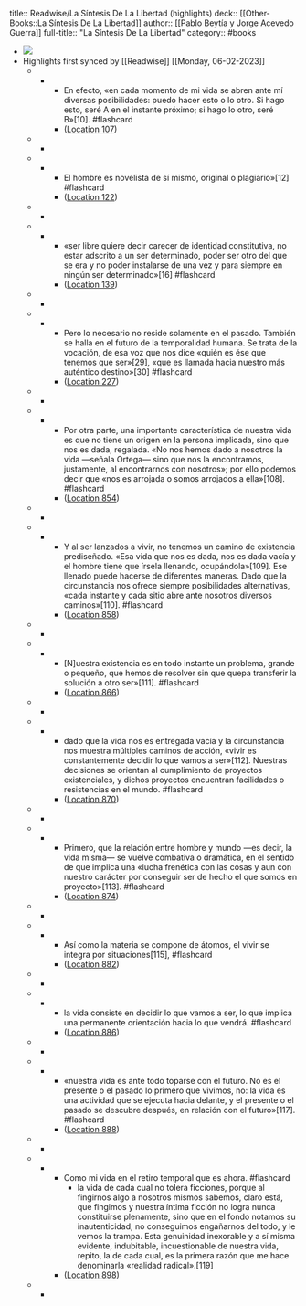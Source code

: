 title:: Readwise/La Síntesis De La Libertad (highlights)
deck:: [[Other-Books::La Síntesis De La Libertad]]
author:: [[Pablo Beytía y Jorge Acevedo Guerra]]
full-title:: "La Síntesis De La Libertad"
category:: #books

- ![](https://m.media-amazon.com/images/I/916L2784snL._SY160.jpg)
- Highlights first synced by [[Readwise]] [[Monday, 06-02-2023]]
	- -
		- En efecto, «en cada momento de mi vida se abren ante mí diversas posibilidades: puedo hacer esto o lo otro. Si hago esto, seré A en el instante próximo; si hago lo otro, seré B»[10]. #flashcard
		- ([Location 107](https://readwise.io/to_kindle?action=open&asin=B078LCJQ3N&location=107))
	- -
	- -
		- El hombre es novelista de sí mismo, original o plagiario»[12] #flashcard
		- ([Location 122](https://readwise.io/to_kindle?action=open&asin=B078LCJQ3N&location=122))
	- -
	- -
		- «ser libre quiere decir carecer de identidad constitutiva, no estar adscrito a un ser determinado, poder ser otro del que se era y no poder instalarse de una vez y para siempre en ningún ser determinado»[16] #flashcard
		- ([Location 139](https://readwise.io/to_kindle?action=open&asin=B078LCJQ3N&location=139))
	- -
	- -
		- Pero lo necesario no reside solamente en el pasado. También se halla en el futuro de la temporalidad humana. Se trata de la vocación, de esa voz que nos dice «quién es ése que tenemos que ser»[29], «que es llamada hacia nuestro más auténtico destino»[30] #flashcard
		- ([Location 227](https://readwise.io/to_kindle?action=open&asin=B078LCJQ3N&location=227))
	- -
	- -
		- Por otra parte, una importante característica de nuestra vida es que no tiene un origen en la persona implicada, sino que nos es dada, regalada. «No nos hemos dado a nosotros la vida —señala Ortega— sino que nos la encontramos, justamente, al encontrarnos con nosotros»; por ello podemos decir que «nos es arrojada o somos arrojados a ella»[108]. #flashcard
		- ([Location 854](https://readwise.io/to_kindle?action=open&asin=B078LCJQ3N&location=854))
	- -
	- -
		- Y al ser lanzados a vivir, no tenemos un camino de existencia prediseñado. «Esa vida que nos es dada, nos es dada vacía y el hombre tiene que írsela llenando, ocupándola»[109]. Ese llenado puede hacerse de diferentes maneras. Dado que la circunstancia nos ofrece siempre posibilidades alternativas, «cada instante y cada sitio abre ante nosotros diversos caminos»[110]. #flashcard
		- ([Location 858](https://readwise.io/to_kindle?action=open&asin=B078LCJQ3N&location=858))
	- -
	- -
		- [N]uestra existencia es en todo instante un problema, grande o pequeño, que hemos de resolver sin que quepa transferir la solución a otro ser»[111]. #flashcard
		- ([Location 866](https://readwise.io/to_kindle?action=open&asin=B078LCJQ3N&location=866))
	- -
	- -
		- dado que la vida nos es entregada vacía y la circunstancia nos muestra múltiples caminos de acción, «vivir es constantemente decidir lo que vamos a ser»[112]. Nuestras decisiones se orientan al cumplimiento de proyectos existenciales, y dichos proyectos encuentran facilidades o resistencias en el mundo. #flashcard
		- ([Location 870](https://readwise.io/to_kindle?action=open&asin=B078LCJQ3N&location=870))
	- -
	- -
		- Primero, que la relación entre hombre y mundo —es decir, la vida misma— se vuelve combativa o dramática, en el sentido de que implica una «lucha frenética con las cosas y aun con nuestro carácter por conseguir ser de hecho el que somos en proyecto»[113]. #flashcard
		- ([Location 874](https://readwise.io/to_kindle?action=open&asin=B078LCJQ3N&location=874))
	- -
	- -
		- Así como la materia se compone de átomos, el vivir se integra por situaciones[115], #flashcard
		- ([Location 882](https://readwise.io/to_kindle?action=open&asin=B078LCJQ3N&location=882))
	- -
	- -
		- la vida consiste en decidir lo que vamos a ser, lo que implica una permanente orientación hacia lo que vendrá. #flashcard
		- ([Location 886](https://readwise.io/to_kindle?action=open&asin=B078LCJQ3N&location=886))
	- -
	- -
		- «nuestra vida es ante todo toparse con el futuro. No es el presente o el pasado lo primero que vivimos, no: la vida es una actividad que se ejecuta hacia delante, y el presente o el pasado se descubre después, en relación con el futuro»[117]. #flashcard
		- ([Location 888](https://readwise.io/to_kindle?action=open&asin=B078LCJQ3N&location=888))
	- -
	- -
		- Como mi vida en el retiro temporal que es ahora. #flashcard
			- la vida de cada cual no tolera ficciones, porque al fingirnos algo a nosotros mismos sabemos, claro está, que fingimos y nuestra íntima ficción no logra nunca constituirse plenamente, sino que en el fondo notamos su inautenticidad, no conseguimos engañarnos del todo, y le vemos la trampa. Esta genuinidad inexorable y a sí misma evidente, indubitable, incuestionable de nuestra vida, repito, la de cada cual, es la primera razón que me hace denominarla «realidad radical».[119]
		- ([Location 898](https://readwise.io/to_kindle?action=open&asin=B078LCJQ3N&location=898))
	- -